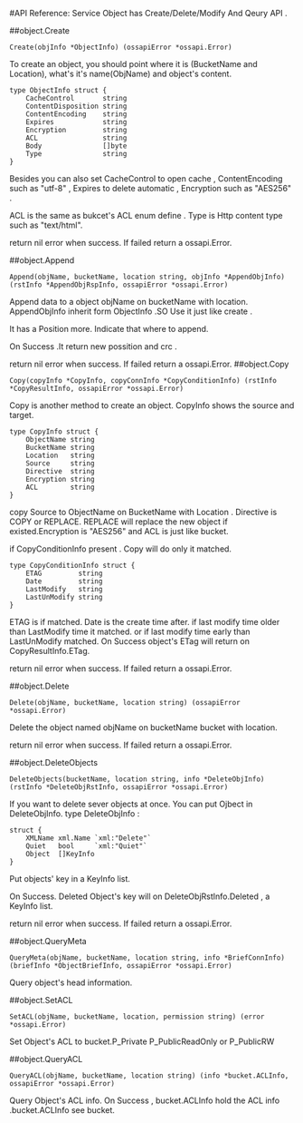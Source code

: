 #API Reference: Service
Object has Create/Delete/Modify And Qeury API . 

##object.Create

	Create(objInfo *ObjectInfo) (ossapiError *ossapi.Error)
	
To create an object, you should point where it is (BucketName and Location), what's it's name(ObjName) and 
object's content.

	type ObjectInfo struct {
	    CacheControl       string
	    ContentDisposition string
	    ContentEncoding    string
	    Expires            string
	    Encryption         string
	    ACL                string
	    Body               []byte
	    Type               string
	}
Besides you can also set CacheControl to open cache , ContentEncoding such as "utf-8" , Expires to delete automatic , Encryption such as "AES256" .

ACL is the same as bukcet's ACL enum define . Type is Http content type such as "text/html".

return nil error when success. If failed return a ossapi.Error.

##object.Append

	Append(objName, bucketName, location string, objInfo *AppendObjInfo) (rstInfo *AppendObjRspInfo, ossapiError *ossapi.Error)

Append data to a object objName on bucketName with location. AppendObjInfo inherit form ObjectInfo .SO Use it just like create .

It has a Position more. Indicate that where to append.

On Success .It return new possition and crc . 

return nil error when success. If failed return a ossapi.Error.
##object.Copy

	Copy(copyInfo *CopyInfo, copyConnInfo *CopyConditionInfo) (rstInfo *CopyResultInfo, ossapiError *ossapi.Error)
Copy is another method to create an object. CopyInfo shows the source and target.

	type CopyInfo struct {
	    ObjectName string
	    BucketName string
	    Location   string
	    Source     string
	    Directive  string
	    Encryption string
	    ACL        string
	} 
copy Source to ObjectName on BucketName with Location . Directive is COPY or REPLACE. REPLACE will replace the new object if existed.Encryption is "AES256" and ACL is just like bucket.

if CopyConditionInfo present . Copy will do only it matched.

	type CopyConditionInfo struct {
	    ETAG         string
	    Date         string
	    LastModify   string
	    LastUnModify string
	}
ETAG is if matched. Date is the create time after. if last modify time older than LastModify time it matched. or if last modify time early than LastUnModify matched.
On Success object's ETag will return on CopyResultInfo.ETag.

return nil error when success. If failed return a ossapi.Error.

##object.Delete

	Delete(objName, bucketName, location string) (ossapiError *ossapi.Error)
	
Delete the object named objName on bucketName bucket with location.

return nil error when success. If failed return a ossapi.Error.

##object.DeleteObjects

	DeleteObjects(bucketName, location string, info *DeleteObjInfo) (rstInfo *DeleteObjRstInfo, ossapiError *ossapi.Error)
If you want to delete sever objects at once. You can put Ojbect in DeleteObjInfo. type DeleteObjInfo  :

	struct {
	    XMLName xml.Name `xml:"Delete"`
	    Quiet   bool     `xml:"Quiet"`
	    Object  []KeyInfo
	}

Put objects' key in a KeyInfo list.

On Success. Deleted Object's key will on DeleteObjRstInfo.Deleted , a KeyInfo list.

return nil error when success. If failed return a ossapi.Error.

##object.QueryMeta
	
	QueryMeta(objName, bucketName, location string, info *BriefConnInfo) (briefInfo *ObjectBriefInfo, ossapiError *ossapi.Error)
	
Query object's head information. 

##object.SetACL

	SetACL(objName, bucketName, location, permission string) (error *ossapi.Error)	
Set Object's ACL to bucket.P_Private P_PublicReadOnly or P_PublicRW

##object.QueryACL

	QueryACL(objName, bucketName, location string) (info *bucket.ACLInfo, ossapiError *ossapi.Error)

Query Object's ACL info. On Success , bucket.ACLInfo hold the ACL info .bucket.ACLInfo see bucket.